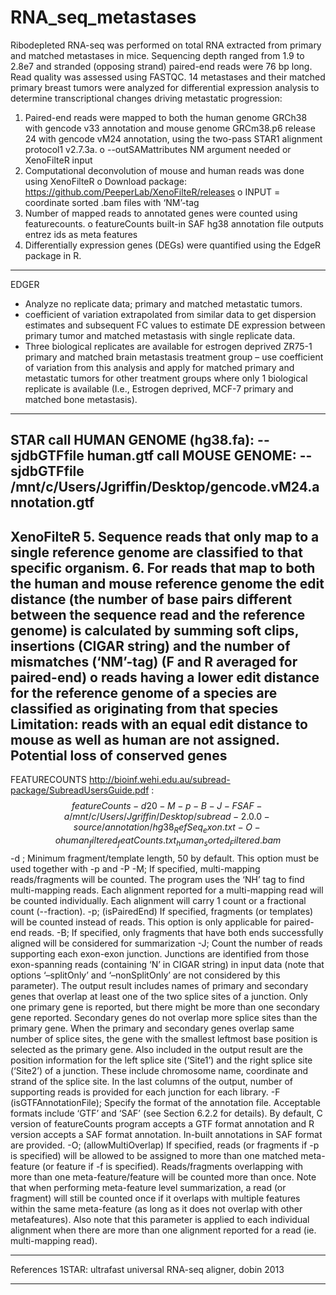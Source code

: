 # RNA_seq_metastases
Ribodepleted RNA-seq was performed on total RNA extracted from primary and matched metastases in mice. Sequencing depth ranged from 1.9 to 2.8e7 and stranded (opposing strand) paired-end reads were 76 bp long. Read quality was assessed using FASTQC.
14 metastases and their matched primary breast tumors were analyzed for differential expression analysis to determine transcriptional changes driving metastatic progression:
1.	Paired-end reads were mapped to both the human genome GRCh38 with gencode v33 annotation and mouse genome GRCm38.p6 release 24 with gencode vM24 annotation, using the two-pass STAR1 alignment protocol1 v2.7.3a.
o	--outSAMattributes NM argument needed or XenoFilteR input
2.	Computational deconvolution of mouse and human reads was done using XenoFilteR
o	Download package: https://github.com/PeeperLab/XenoFilteR/releases
o	INPUT = coordinate sorted .bam files with ‘NM’-tag
3.	Number of mapped reads to annotated genes were counted using featurecounts.
o	featureCounts built-in SAF hg38 annotation file outputs entrez ids as meta features
4.	Differentially expression genes (DEGs) were quantified using the EdgeR package in R.
------------------------------------------------------------------------------------------------------------------------------------------
EDGER
-	Analyze no replicate data; primary and matched metastatic tumors. 
  - coefficient of variation extrapolated from similar data to get dispersion estimates and subsequent FC values to estimate DE expression between primary tumor and matched metastasis with single replicate data. 
  - Three biological replicates are available for estrogen deprived ZR75-1 primary and matched brain metastasis treatment group – use coefficient of variation from this analysis and apply for matched primary and metastatic tumors for other treatment groups where only 1 biological replicate is available (I.e., Estrogen deprived, MCF-7 primary and matched bone metastasis).

------------------------------------------------------------------------------------------------------------------------------------------

STAR
call HUMAN GENOME (hg38.fa): -- sjdbGTFfile human.gtf
call MOUSE GENOME: --sjdbGTFfile /mnt/c/Users/Jgriffin/Desktop/gencode.vM24.annotation.gtf
------------------------------------------------------------------------------------------------------------------------------------------
XenoFilteR
5.	Sequence reads that only map to a single reference genome are classified to that specific organism.
6.	For reads that map to both the human and mouse reference genome the edit distance (the number of base pairs different between the sequence read and the reference genome) is calculated by summing soft clips, insertions (CIGAR string) and the number of mismatches (‘NM’-tag) (F and R averaged for paired-end)
o	reads having a lower edit distance for the reference genome of a species are classified as originating from that species
Limitation: reads with an equal edit distance to mouse as well as human are not assigned. Potential loss of conserved genes
------------------------------------------------------------------------------------------------------------------------------------------
FEATURECOUNTS http://bioinf.wehi.edu.au/subread-package/SubreadUsersGuide.pdf :
$$
featureCounts -d 20 -M -p -B -J -F SAF -a /mnt/c/Users/Jgriffin/Desktop/subread-2.0.0-source/annotation/hg38_RefSeq_exon.txt -O -o human_filtered_featCounts.txt _human_sorted_Filtered.bam  
$$
-d <int>; Minimum fragment/template length, 50 by default. This option must be used together with -p and -P
-M; If specified, multi-mapping reads/fragments will be counted. The program uses the ‘NH’ tag to find multi-mapping reads. Each alignment reported for a multi-mapping read will be counted individually. Each alignment will carry 1 count or a fractional count (--fraction).
-p; (isPairedEnd) If specified, fragments (or templates) will be counted instead of reads. This option is only applicable for paired-end reads.
-B; If specified, only fragments that have both ends successfully aligned will be considered for summarization
-J; Count the number of reads supporting each exon-exon junction. Junctions are identified from those exon-spanning reads (containing ‘N’ in CIGAR string) in input data (note that options ‘–splitOnly’ and ‘–nonSplitOnly’ are not considered by this parameter). The output result includes names of primary and secondary genes that overlap at least one of the two splice sites of a junction. Only one primary gene is reported, but there might be more than one secondary gene reported. Secondary genes do not overlap more splice sites than the primary gene. When the primary and secondary genes overlap same number of splice sites, the gene with the smallest leftmost base position is selected as the primary gene. Also included in the output result are the position information for the left splice site (‘Site1’) and the right splice site (‘Site2’) of a junction. These include chromosome name, coordinate and strand of the splice site. In the last columns of the output, number of supporting reads is provided for each junction for each library.
-F (isGTFAnnotationFile); Specify the format of the annotation file. Acceptable formats include ‘GTF’ and ‘SAF’ (see Section 6.2.2 for details). By default, C version of featureCounts program accepts a GTF format annotation and R version accepts a SAF format annotation. In-built annotations in SAF format are provided.
-O; (allowMultiOverlap) If specified, reads (or fragments if -p is specified) will be allowed to be assigned to more than one matched meta-feature (or feature if -f is specified). Reads/fragments overlapping with more than one meta-feature/feature will be counted more than once. Note that when performing meta-feature level summarization, a read (or fragment) will still be counted once if it overlaps with multiple features within the same meta-feature (as long as it does not overlap with other metafeatures). Also note that this parameter is applied to each individual alignment when there are more than one alignment reported for a read (ie. multi-mapping read).


------------------------------------------------------------------------------------------------------------------------------------------


References
1STAR: ultrafast universal RNA-seq aligner, dobin 2013

------------------------------------------------------------------------------------------------------------------------------------------

